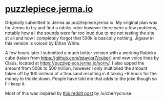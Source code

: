 # [puzzlepiece.jerma.io](https://puzzlepiece.jerma.io/)

Originally submitted to Jerma as puzzlepiece.jerma.io. My original plan was for Jerma to try and find a rubiks cube however there were a few problems, notably how all the sounds were far too loud due to me not testing the site at all and how I completely forgot that 500k is basically nothing. Jigsaw in this version is voiced by Ethan White.

A few hours later I submitted a much better version with a working Rubicks cube (taken from https://github.com/tstaylor7/cuber) and new voice lines by Claus, located at https://puzzlepiece.jerma.io/sorry/. I also upped the amount from 500k to 500 million, however I only multiplied the amount taken off by 100 instead of a thousand resulting in it taking ~8 hours for the money to trickle down. People have told me that adds to the joke though so I'll keep it.

Most of this was inspired by [this reddit post](https://www.reddit.com/r/jerma985/comments/l1gnjv/its_your_choice/) by /u/cherrycruise
